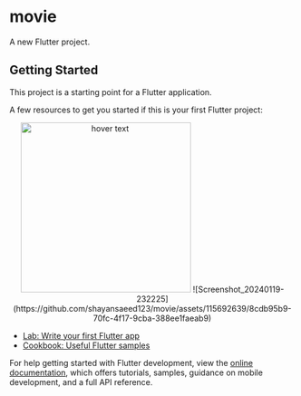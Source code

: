 # movie

A new Flutter project.

## Getting Started

This project is a starting point for a Flutter application.

A few resources to get you started if this is your first Flutter project:

<p align="center">
  <img src="https://github.com/shayansaeed123/movie/assets/115692639/8cdb95b9-70fc-4f17-9cba-388ee1faeab9" width="300" title="hover text">
  ![Screenshot_20240119-232225](https://github.com/shayansaeed123/movie/assets/115692639/8cdb95b9-70fc-4f17-9cba-388ee1faeab9)


</p>

- [Lab: Write your first Flutter app](https://docs.flutter.dev/get-started/codelab)
- [Cookbook: Useful Flutter samples](https://docs.flutter.dev/cookbook)

For help getting started with Flutter development, view the
[online documentation](https://docs.flutter.dev/), which offers tutorials,
samples, guidance on mobile development, and a full API reference.
